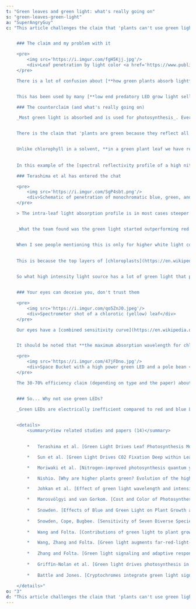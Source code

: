 ```yaml
---
t: "Green leaves and green light: what's really going on"
s: "green-leaves-green-light"
a: "SuperAngryGuy"
c: "This article challenges the claim that 'plants can't use green light', 'plants are green because they reflect all green light', and other iterations. My counterclaim is [the McCree curve](/docs/mccree-curve) used in botany, and every paper on photosynthesis studies by wavelength demonstrates that _most plants use green light efficiently_ (particularly compared to blue light and at higher lighting levels).


    ### The claim and my problem with it

    <pre>
        <img src='https://i.imgur.com/fgH5Kjj.jpg'/>
        <div>Leaf penetration by light color <a href='https://www.publish.csiro.au/fp/Fulltext/fp09262?subscribe=false'>(source)</a></div>
    </pre>

    There is a lot of confusion about [**how green plants absorb light**](/docs/photomorphogenesis), and the notion that 'plants can't use green light' or 'plants are green because they reflect all green light'. This confusion comes from biology books that show you a chart for pigments in a solvent or photosynthetic bacteria/algae, and not how higher green land plants actually respond to light.


    This has been used by many [**low end predatory LED grow light sellers**](https://imgur.com/a/C8LnVXf), such as making outrageous claims about the photosynthetic performance of red/blue only LED grow lights, by hitting some 'magical wavelengths'. I have seen this claim collectively cause a lot of financial harm to people, and consumers may not be making good choices by thinking the **spectral output of a lower wattage red/blue LED grow light is somehow going to make up for the low lighting levels**: it absolutely will not!

    ### The counterclaim (and what's really going on)

    _Most green light is absorbed and is used for photosynthesis_. Every scientific paper on plant lighting by wavelength for photosynthesis backs the claim that **plants use green light**.


    There is the claim that 'plants are green because they reflect all green light' or that 'plants can't use green light'. **This can be explained with reflectance, absorption, and transmittance**. You are likely going off the [pigments dissolved in a solvent chart](https://www.researchgate.net/figure/Chlorophyll-a-b-and-carotenoids-absorbance-spectra_fig1_317151195) if you believe this, and that's a relative absorption chart in vitro (e.g cuvette), not the [McCree curve](/docs/mccree-curve) that is an absolute chart of how plant leaves respond to light by wavelength for photosynthesis in vivo (living leaf). There is a pretty big difference here. Also, at no point is chlorophyll in a solvent truly at zero percent absorption of green light in higher resolution charts.


    Unlike chlorophyll in a solvent, **in a green plant leaf we have relatively dense chloroplasts**, containing [thylakoid membranes](https://en.wikipedia.org/wiki/Thylakoid) stacked as disks (grana), that holds the cholophyll in a 3D structure called a [quantasome (basic photosynthesis unit)](https://en.wikipedia.org/wiki/Quantasome). There is a much higher density level of chlorophyll in a leaf than chlorophyll in a solvent extract. So in vitro, with just relatively loose pigments suspended in a solvents, **there is going to be a different measurement and spectral characteristics** than in a green leaf in vivo, which is a dense solid lattice that changes optical characteristics (such as broadening the adsorption bands). 
    
    
    In this example of the [spectral reflectivity profile of a high nitrogen marijuana leaf](https://i.imgur.com/2wgO4GS.jpg), about 90% of the green light is being absorbed.

    ### Terashima et al has entered the chat

    <pre>
        <img src='https://i.imgur.com/SgP4sbt.png'/> 
        <div>Schematic of penetration of monochromatic blue, green, and red light. Green light may reach the bottom layer of cells due to the chlorophyll’s weak absorption in the green (the green window) and scattering of green light within the leaf (the detour effect). <a href='https://academic.oup.com/jxb/article/68/9/2099/3857754'>(source)</a></div>
    </pre>

    > The intra-leaf light absorption profile is in most cases steeper than the photosynthetic capacity profile. In strong white light, therefore, the quantum yield of photosynthesis would be lower in the upper chloroplasts, located near the illuminated surface, than that in the lower chloroplasts. Because **green light can penetrate further into the leaf** than red or blue light, in strong white light, _any additional green light absorbed by the lower chloroplasts would increase leaf photosynthesis_ to a greater extent than would additional red or blue light. **Ichiro Terashima et al**, [Green Light Drives Leaf Photosynthesis More Efficiently than Red Light in Strong White Light](https://www.researchgate.net/publication/24043711_Green_Light_Drives_Leaf_Photosynthesis_More_Efficiently_than_Red_Light_in_Strong_White_Light_Revisiting_the_Enigmatic_Question_of_Why_Leaves_are_Green).


    _What the team found was the green light started outperforming red light at about 300 uMol/m2/sec_ as measured with a pulse amplitude modulated fluorometer. Red and blue light gets quickly absorbed by the chlorophyll near the leaf surface, **but green is able to drive photosynthesis deeper**.


    When I see people mentioning this is only for higher white light conditions, then I can tell they have not read the paper. We are looking at net photosynthesis rates in the above paper and that is what really counts, not absolute absorption. Also, **the absorbed green light can transmit deeper through leaf material more effectively** and potentially used for photosynthesis more efficiently. 
    
    
    This is because the top layers of [chloroplasts](https://en.wikipedia.org/wiki/Chloroplast) that contains [chlorophyll](https://en.wikipedia.org/wiki/Chlorophyll) becomes saturated (as per [PI curves](https://en.wikipedia.org/wiki/PI_curve)), while green light can penetrate deeper into leaf tissue (sieve effect) and reflected around until absorbed by a chlorophyll molecule (scattering) or by an [accessory pigment](https://en.wikipedia.org/wiki/Accessory_pigment). This efficiency can be measured through the amount of [chlorophyll fluorescence](https://en.wikipedia.org/wiki/Chlorophyll_fluorescence) or a [gas exchange chamber](https://www.google.com/search?q=gas+exchange+chamber&biw=1138&bih=505&tbm=isch&tbo=u&source=univ&sa=X&ei=LI1nVabxI4GfsQWdpoHQDw&ved=0CD0QsAQ).


    So what high intensity light source has a lot of green light that plants evolved to use? **The sun!** At full sunlight [PPFD](/docs/core-lighting-concepts) of around 2000 umol/m2/sec would be considered very intense light compared to what the average indoor grower would use. With thin leaves (e.g. apple) **I can measure perhaps 150 uMol/m2/sec of sunlight through an upper leaf** that will illuminate a lower leaf with nearly all green light (which is a very efficient lighting level for photosynthesis). For more information refer to [J. N. Nishio (2000). Why are higher plants green?](https://onlinelibrary.wiley.com/doi/pdf/10.1046/j.1365-3040.2000.00563.x)


    ### Your eyes can deceive you, don't trust them

    <pre>
        <img src='https://i.imgur.com/qo5ZnJ0.jpeg'/>
        <div>Spectrometer shot of a chlorotic (yellow) leaf</div>
    </pre>

    Our eyes have a [combined sensitivity curve](https://en.wikipedia.org/wiki/Photopic_vision#/media/File:CIE_1931_Luminosity.png) where the peak of our sensitivity is also were the peak reflectivity is going to be for a green plant. So, it's true **plants do reflect more green light than red or blue**, but the way we perceive light is naturally much higher biased for green light with a 555 nm sensitivity peak, which is the same as a green plant's reflectivity peak. This allows use to notice very tiny variations of green which can be use to more precisely diagnose a plant if a gatherer. Coincidence?


    It should be noted that **the maximum absorption wavelength for chlorophyll in leaves in vivo is 675-680 nm (chlorophyll A)**, and not 660 nm as often cited (chlorophyll B is about 645 nm). This can be seen in the spectrometer shot as a dip in the 675-680 nm range from small amounts of chlorophyll A left over. The blue absorption are carotenoids which have perhaps a 30-70% efficiency at transferring the absorbed light energy to a photosynthetic reaction center through chlorophyll A. Depending on the plant, there may be 2.5ish-7 or so chlorophyll A molecules for every chlorophyll B molecule but mostly around a 3:1 ratio.

    <pre>
        <img src='https://i.imgur.com/47jFDno.jpg'/>
        <div>Space Bucket with a high power green LED and a pole bean <a href='https://www.reddit.com/r/HandsOnComplexity/comments/28gp4e/space_bucket_with_a_high_power_green_led_and_a/'>(source)</a>. </div>
    </pre>

    The 30-70% efficiency claim (depending on type and the paper) about carotenoids is why I've always thought it is odd that any grow light seller would brag about targeting carotenoids. _Carotenoids are there to help the plant with intense lighting_ and shunting some of the higher energy blue photons absorbed away from chlorophyll. 


    ### So... Why not use green LEDs?

    _Green LEDs are electrically inefficient compared to red and blue LEDs_, and this problem is known as the 'green gap' in physics/engineering. The most efficient green LEDs that I know are actually **blue LEDs with a green phosphor**. That is why white LEDs are used instead that have a strong green light component. [**I've done pure LED green grows**](https://www.reddit.com/r/HandsOnComplexity/comments/28gp4e/space_bucket_with_a_high_power_green_led_and_a/), using green COBs in a Space Bucket, and just to prove the point that it can be done.
    

    <details>
        <summary>View related studies and papers (14)</summary>
        

        *   Terashima et al. [Green Light Drives Leaf Photosynthesis More Efficiently than Red Light in Strong White Light](https://www.researchgate.net/publication/24043711_Green_Light_Drives_Leaf_Photosynthesis_More_Efficiently_than_Red_Light_in_Strong_White_Light_Revisiting_the_Enigmatic_Question_of_Why_Leaves_are_Green)

        *   Sun et al. [Green Light Drives CO2 Fixation Deep within Leaves](https://www.researchgate.net/publication/31345848_Green_Light_Drives_CO2_Fixation_Deep_within_Leaves)

        *   Moriwaki et al. [Nitrogen-improved photosynthesis quantum yield is driven by increased thylakoid density, enhancing green light absorption](https://www.researchgate.net/profile/Thaise-Moriwaki/publication/328414354_Nitrogen-improved_photosynthesis_quantum_yield_is_driven_by_increased_thylakoid_density_enhancing_green_light_absorption/links/5bd3542592851c6b2791f4e7/Nitrogen-improved-photosynthesis-quantum-yield-is-driven-by-increased-thylakoid-density-enhancing-green-light-absorption.pdf)

        *   Nishio. [Why are higher plants green? Evolution of the higher plant photosynthetic pigment complement](https://onlinelibrary.wiley.com/doi/pdf/10.1046/j.1365-3040.2000.00563.x)

        *   Johkan et al. [Effect of green light wavelength and intensity on photomorphogenesis and photosynthesis in Lactuca sativa](https://www.plantgrower.org/uploads/6/5/5/4/65545169/1-s2.0-s0098847211001924-main.pdf)

        *   Marosvölgyi and van Gorkom. [Cost and Color of Photosynthesis](http://www.ncbi.nlm.nih.gov/pmc/articles/PMC2807594/)
        
        *   Snowden. [Effects of Blue and Green Light on Plant Growth and Development at Low and High Photosynthetic Photon Flux](https://digitalcommons.usu.edu/etd/4613/)
        
        *   Snowden, Cope, Bugbee. [Sensitivity of Seven Diverse Species to Blue and Green Light: Interactions With Photon Flux](https://journals.plos.org/plosone/article?id=10.1371/journal.pone.0163121)
        
        *   Wang and Folta. [Contributions of green light to plant growth and development](https://www.researchgate.net/publication/234029403_Contributions_of_green_light_to_plant_growth_and_development)

        *   Wang, Zhang and Folta. [Green light augments far-red-light-induced shade response](https://www.researchgate.net/profile/Yihai-Wang-3/publication/273916681_Green_light_augments_far-red-light-induced_shade_response/links/564c966308aeab8ed5e9fe25/Green-light-augments-far-red-light-induced-shade-response.pdf)
        
        *   Zhang and Folta. [Green light signaling and adaptive response](https://www.tandfonline.com/doi/pdf/10.4161/psb.7.1.18635)
        
        *   Griffin-Nolan et al. [Green light drives photosynthesis in mosses](https://www.researchgate.net/profile/Robert-Griffin-Nolan/publication/328104902_Green_light_drives_photosynthesis_in_mosses/links/5bb7929e92851c7fde2f19bd/Green-light-drives-photosynthesis-in-mosses.pdf)
        
        *   Battle and Jones. [Cryptochromes integrate green light signals into the circadian system](https://onlinelibrary.wiley.com/doi/pdfdirect/10.1111/pce.13643)
        
    </details>"
o: "3"
d: "This article challenges the claim that 'plants can't use green light', 'plants are green because they reflect all green light', and other iterations. My counterclaim is the McCree curve used in botany, and every paper on photosynthesis studies by wavelength "
---
```

